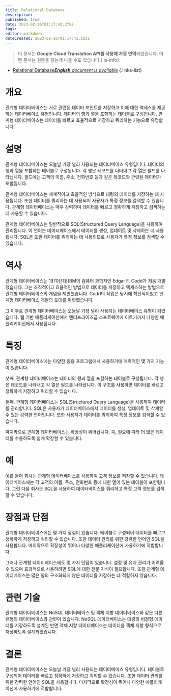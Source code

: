 ```yaml
---
title: Relational Database
description: 
published: true
date: 2023-02-16T01:17:43.278Z
tags: 
editor: markdown
dateCreated: 2023-02-16T01:17:41.103Z
---
```


> 이 문서는 **Google Cloud Translation API를 사용해 자동 번역**되었습니다.
어떤 문서는 원문을 읽는게 나을 수도 있습니다.{.is-info}



- [Relational Database***English** document is available*](/en/Knowledge-base/Dictionary/relational-database)
{.links-list}


# 개요
관계형 데이터베이스는 서로 관련된 데이터 포인트를 저장하고 이에 대한 액세스를 제공하는 데이터베이스 유형입니다. 데이터의 행과 열을 포함하는 테이블로 구성됩니다. 관계형 데이터베이스는 데이터를 빠르고 효율적으로 저장하고 쿼리하는 기능으로 유명합니다.

# 설명
관계형 데이터베이스는 오늘날 가장 널리 사용되는 데이터베이스 유형입니다. 데이터의 행과 열을 포함하는 테이블로 구성됩니다. 각 행은 레코드를 나타내고 각 열은 필드를 나타냅니다. 필드에는 고객의 이름, 주소, 전화번호 등과 같은 레코드와 관련된 데이터가 포함됩니다.

관계형 데이터베이스는 체계적이고 효율적인 방식으로 대량의 데이터를 저장하는 데 사용됩니다. 또한 데이터를 쿼리하는 데 사용되어 사용자가 특정 정보를 검색할 수 있습니다. 관계형 데이터베이스는 매우 강력하며 데이터를 빠르고 정확하게 저장하고 검색하는 데 사용할 수 있습니다.

관계형 데이터베이스는 일반적으로 SQL(Structured Query Language)을 사용하여 관리됩니다. 이 언어는 데이터베이스에서 데이터를 생성, 업데이트 및 삭제하는 데 사용됩니다. SQL은 또한 데이터를 쿼리하는 데 사용되므로 사용자가 특정 정보를 검색할 수 있습니다.

# 역사
관계형 데이터베이스는 1970년대 IBM의 컴퓨터 과학자인 Edgar F. Codd가 처음 개발했습니다. 그는 조직적이고 효율적인 방법으로 데이터를 저장하고 액세스하는 방법으로 관계형 데이터베이스의 개념을 제안했습니다. Codd의 작업은 당시에 혁신적이었고 관계형 데이터베이스 개발의 토대를 마련했습니다.

그 이후로 관계형 데이터베이스는 오늘날 가장 널리 사용되는 데이터베이스 유형이 되었습니다. 웹 기반 애플리케이션에서 엔터프라이즈급 소프트웨어에 이르기까지 다양한 애플리케이션에서 사용됩니다.

# 특징
관계형 데이터베이스에는 다양한 응용 프로그램에서 사용하기에 매력적인 몇 가지 기능이 있습니다.

첫째, 관계형 데이터베이스는 데이터의 행과 열을 포함하는 테이블로 구성됩니다. 각 행은 레코드를 나타내고 각 열은 필드를 나타냅니다. 이 구조를 사용하면 데이터를 빠르고 정확하게 저장하고 쿼리할 수 있습니다.

둘째, 관계형 데이터베이스는 SQL(Structured Query Language)을 사용하여 데이터를 관리합니다. SQL은 사용자가 데이터베이스에서 데이터를 생성, 업데이트 및 삭제할 수 있는 강력한 언어입니다. 또한 사용자가 데이터를 쿼리하여 특정 정보를 검색할 수 있습니다.

마지막으로 관계형 데이터베이스는 확장성이 뛰어납니다. 즉, 필요에 따라 더 많은 데이터를 수용하도록 쉽게 확장할 수 있습니다.

# 예
예를 들어 회사는 관계형 데이터베이스를 사용하여 고객 정보를 저장할 수 있습니다. 데이터베이스에는 각 고객의 이름, 주소, 전화번호 등에 대한 열이 있는 테이블이 포함됩니다. 그런 다음 회사는 SQL을 사용하여 데이터베이스를 쿼리하고 특정 고객 정보를 검색할 수 있습니다.

# 장점과 단점
관계형 데이터베이스에는 몇 가지 장점이 있습니다. 테이블로 구성되어 데이터를 빠르고 정확하게 저장하고 쿼리할 수 있습니다. 또한 데이터 관리를 위한 강력한 언어인 SQL을 사용합니다. 마지막으로 확장성이 뛰어나 다양한 애플리케이션에 사용하기에 적합합니다.

그러나 관계형 데이터베이스에도 몇 가지 단점이 있습니다. 설정 및 유지 관리가 어려울 수 있으며 효과적으로 사용하려면 SQL에 대한 전문 지식이 필요합니다. 또한 관계형 데이터베이스는 많은 양의 구조화되지 않은 데이터를 저장하는 데 적합하지 않습니다.

# 관련 기술
관계형 데이터베이스는 NoSQL 데이터베이스 및 객체 지향 데이터베이스와 같은 다른 유형의 데이터베이스와 관련이 있습니다. NoSQL 데이터베이스는 대량의 비정형 데이터를 저장하도록 설계된 반면 객체 지향 데이터베이스는 데이터를 객체 지향 형식으로 저장하도록 설계되었습니다.

# 결론
관계형 데이터베이스는 오늘날 가장 널리 사용되는 데이터베이스 유형입니다. 테이블로 구성되어 데이터를 빠르고 정확하게 저장하고 쿼리할 수 있습니다. 또한 데이터 관리를 위한 강력한 언어인 SQL을 사용합니다. 마지막으로 확장성이 뛰어나 다양한 애플리케이션에 사용하기에 적합합니다.